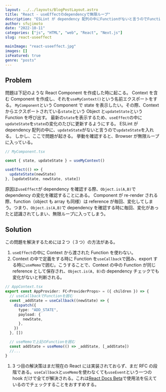 ```yaml
---
layout: ../../layouts/BlogPostLayout.astro
title: "React - useEffectのdependencyで無限ループ"
description: "ESLint が dependency 配列の中にFunctionがないと言うのでFunctionを入れるがBrowser が無限ループしている。"
author: sfujimoto
date: "2022-10-11"
categories: ["js", "HTML", "web", "React", "Next.js"]
slug: react-useeffect

mainImage: "react-useeffect.jpg"
images: []
isFeatured: true
genre: "posts"
---
```


## Problem

問題は下記のような React Component を作成した時に起こる。
Context を含む Component を作成し、それを`useMyContext()`という名前エクスポートをする。
`MyComponent`という Component で state を表示したい。その際、Context からエクスポートされている`state`という Object と`updateState`という Function を呼び出す。
最新の`state`を表示するため、`useEffect`の中に`updateState`を`state`の変化のたびに更新するようにする。
ESLint が dependency 配列の中に、`updateState`がないと言うので`updateState`を入れる。
しかし、ここで問題が起きる。
挙動を確認すると、Browser が無限ループに入っている。

```ts {1,3,5,7} showLineNumbers title="myComponent.tsx"
// MyComponent.tsx

const { state, updateState } = useMyContext()

useEffect(() => {
  updateState(newState)
}, [updateState, newState, state])
```

原因は`useEffect`が dependency を確認する際、`Object.is(A,B)`で dependency の変化を確認することにある。
Component が re-render される際、function（object も array も同様）は reference が毎回、変化してしまう。つまり、`Object.is(A,B)`で dependency を確認する時に毎回、変化があったと認識されてしまい、無限ループに入ってしまう。

## Solution

この問題を解決するためには２つ（３つ）の方法がある。

1. `useEffect`の中に Context から渡された Function を使わない。
2. Context の中で定義をする時に Function を`useCallback`で囲み、export する時に`useMemo`で囲む。こうすることで、Context の中の Function が同じ reference として保存され、`Object.is(A, B)`の dependency チェックでも変化がないと判断される。



```ts {1-3,7} showLineNumbers title="AppContext.tsx"
// AppContext.tsx
export const AppProvider: FC<ProviderProps> = ({ children }) => {
  // useCallbackでFunctionを囲む
  const _addState = useCallback((newState) => {
    dispatch({
      type: "ADD_STATE",
      payload: {
        newState,
      },
    })
  }, [])

  // useMemoで上記のFunctionを囲む
  const addState = useMemo(() => _addState, [_addState])
  //...
}
```



1. 3 つ目の解決策はまだ現在の React には実装されておらず、まだ RFC の段階である。`useCallback`と`useMemo`を使わなくても`useEvent`という一つの hook だけで全てが解決される。これは[React Docs Beta](https://beta.reactjs.org/learn/separating-events-from-effects#declaring-an-event-function)で使用法を伝えているのでチェックすることをおすすめする。
